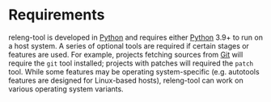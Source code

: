 # Requirements

releng-tool is developed in [Python][python] and requires either
[Python][python] 3.9+ to run on a host system. A series of optional
tools are required if certain stages or features are used. For example,
projects fetching sources from [Git][git] will require the `git` tool
installed; projects with patches will required the `patch` tool. While
some features may be operating system-specific (e.g. autotools features are
designed for Linux-based hosts), releng-tool can work on various operating
system variants.


[git]: https://git-scm.com/
[python]: https://www.python.org/
